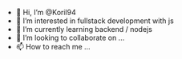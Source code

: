 - 👋 Hi, I’m @Koril94
- 👀 I’m interested in fullstack development with js
- 🌱 I’m currently learning backend / nodejs
- 💞️ I’m looking to collaborate on ...
- 📫 How to reach me ...

<!---
Koril94/Koril94 is a ✨ special ✨ repository because its `README.md` (this file) appears on your GitHub profile.
You can click the Preview link to take a look at your changes.
--->
